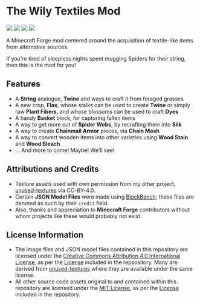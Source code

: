 # The Wily Textiles Mod
![](/wiki/images/basket-small.png) ![](/wiki/images/crop-flax.png) ![](/wiki/images/fiber-small.png) ![](/wiki/images/fabric-yellow-small.png)

A Minecraft Forge mod centered around the acquisition of textile-like items from alternative sources.

If you're tired of sleepless nights spent mugging Spiders for their string, then this is the mod for you!

## Features
* A **String** analogue, **Twine** and ways to craft it from foraged grasses
* A new crop, **Flax**, whose stalks can be used to create **Twine** or simply raw **Plant Fibers**, and whose blossoms can be used to craft **Dyes**
* A handy **Basket** block, for capturing fallen items
* A way to get more out of **Spider Webs**, by recrafting them into **Silk**
* A way to create **Chainmail Armor** pieces, via **Chain Mesh**
* A way to convert wooden items into other varieties using **Wood Stain** and **Wood Bleach**
* ... And more to come! Maybe! We'll see!

## Attributions and Credits
* Texture assets used with own permission from my other project, [unused-textures](https://github.com/malcolmriley/unused-textures) via CC-BY-4.0.
* Certain **JSON Model Files** were made using [BlockBench](https://blockbench.net); these files are denoted as such by their `credit` field.
* Also, thanks and appreciation to **Minecraft Forge** contributors without whom projects like these would probably not exist.

## License Information
* The image files and JSON model files contained in this repository are licensed under the [Creative Commons Attribution 4.0 International License](https://creativecommons.org/licenses/by/4.0/), as per the [License](LICENSE-CC-BY-4.0) included in the repsository. Many are derived from [unused-textures](https://github.com/malcolmriley/unused-textures) where they are available under the same license.
* All other source code assets original to and contained within this repository are licensed under the [MIT License](https://mit-license.org), as per the [License](LICENSE) included in the repository.
